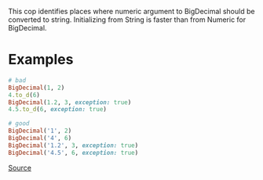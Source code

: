 
This cop identifies places where numeric argument to BigDecimal should be
converted to string. Initializing from String is faster
than from Numeric for BigDecimal.

# Examples

```ruby
# bad
BigDecimal(1, 2)
4.to_d(6)
BigDecimal(1.2, 3, exception: true)
4.5.to_d(6, exception: true)

# good
BigDecimal('1', 2)
BigDecimal('4', 6)
BigDecimal('1.2', 3, exception: true)
BigDecimal('4.5', 6, exception: true)
```

[Source](http://www.rubydoc.info/gems/rubocop/RuboCop/Cop/Performance/BigDecimalWithNumericArgument)